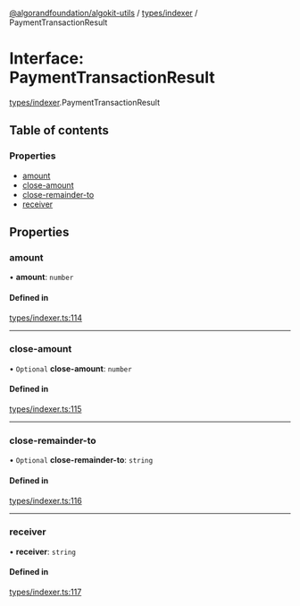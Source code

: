 [@algorandfoundation/algokit-utils](../README.md) / [types/indexer](../modules/types_indexer.md) / PaymentTransactionResult

# Interface: PaymentTransactionResult

[types/indexer](../modules/types_indexer.md).PaymentTransactionResult

## Table of contents

### Properties

- [amount](types_indexer.PaymentTransactionResult.md#amount)
- [close-amount](types_indexer.PaymentTransactionResult.md#close-amount)
- [close-remainder-to](types_indexer.PaymentTransactionResult.md#close-remainder-to)
- [receiver](types_indexer.PaymentTransactionResult.md#receiver)

## Properties

### amount

• **amount**: `number`

#### Defined in

[types/indexer.ts:114](https://github.com/algorandfoundation/algokit-utils-ts/blob/88a7c0f/src/types/indexer.ts#L114)

___

### close-amount

• `Optional` **close-amount**: `number`

#### Defined in

[types/indexer.ts:115](https://github.com/algorandfoundation/algokit-utils-ts/blob/88a7c0f/src/types/indexer.ts#L115)

___

### close-remainder-to

• `Optional` **close-remainder-to**: `string`

#### Defined in

[types/indexer.ts:116](https://github.com/algorandfoundation/algokit-utils-ts/blob/88a7c0f/src/types/indexer.ts#L116)

___

### receiver

• **receiver**: `string`

#### Defined in

[types/indexer.ts:117](https://github.com/algorandfoundation/algokit-utils-ts/blob/88a7c0f/src/types/indexer.ts#L117)
